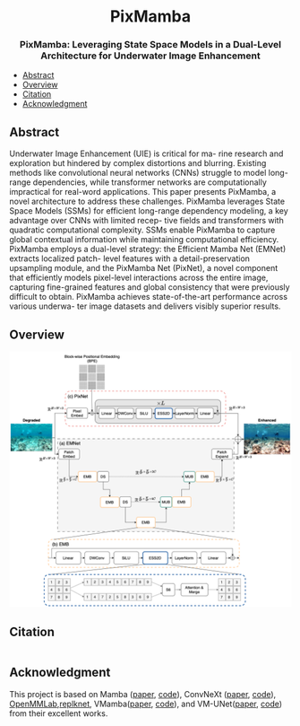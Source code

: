 <div align="center">
<h1>PixMamba </h1>
<h3>PixMamba: Leveraging State Space Models in a Dual-Level Architecture for Underwater Image Enhancement</h3>

</div>

- [Abstract](#abstract)
- [Overview](#overview)
- [Citation](#citation)
- [Acknowledgment](#acknowledgment)

## Abstract

Underwater Image Enhancement (UIE) is critical for ma- rine research and exploration but hindered by complex distortions and blurring. Existing methods like convolutional neural networks (CNNs) struggle to model long-range dependencies, while transformer networks are computationally impractical for real-word applications. This paper presents PixMamba, a novel architecture to address these challenges. PixMamba leverages State Space Models (SSMs) for efficient long-range dependency modeling, a key advantage over CNNs with limited recep- tive fields and transformers with quadratic computational complexity. SSMs enable PixMamba to capture global contextual information while maintaining computational efficiency. PixMamba employs a dual-level strategy: the Efficient Mamba Net (EMNet) extracts localized patch- level features with a detail-preservation upsampling module, and the PixMamba Net (PixNet), a novel component that efficiently models pixel-level interactions across the entire image, capturing fine-grained features and global consistency that were previously difficult to obtain. PixMamba achieves state-of-the-art performance across various underwa- ter image datasets and delivers visibly superior results.

## Overview
![arch](./arch.png)

## Citation

```
```

## Acknowledgment

This project is based on Mamba ([paper](https://arxiv.org/abs/2312.00752), [code](https://github.com/state-spaces/mamba)), ConvNeXt ([paper](https://arxiv.org/abs/2201.03545), [code](https://github.com/facebookresearch/ConvNeXt)), [OpenMMLab](https://github.com/open-mmlab),[replknet](https://github.com/DingXiaoH/RepLKNet-pytorch/tree/main/erf), VMamba([paper](https://arxiv.org/abs/2401.10166), [code](https://github.com/MzeroMiko/VMamba)), and 
VM-UNet([paper](https://arxiv.org/abs/2402.02491), [code](https://github.com/JCruan519/VM-UNet)) from their excellent works.

